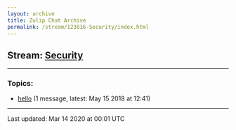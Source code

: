 ```yaml
---
layout: archive
title: Zulip Chat Archive
permalink: /stream/123816-Security/index.html
---
```


## Stream: [Security](https://hl7webmaster.github.io/zulip-hl7-org/stream/123816-Security/index.html)
---

### Topics:

* [hello](topic/hello.html) (1 message, latest: May 15 2018 at 12:41)

<hr><p>Last updated: Mar 14 2020 at 00:01 UTC</p>